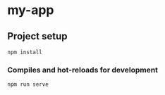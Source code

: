 # my-app

## Project setup
```
npm install
```

### Compiles and hot-reloads for development
```
npm run serve
```

